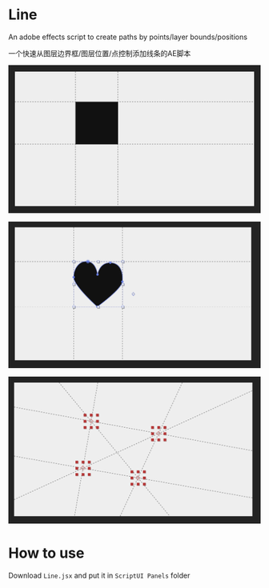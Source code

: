 # Line
An adobe effects script to create paths by points/layer bounds/positions

一个快速从图层边界框/图层位置/点控制添加线条的AE脚本

![image-20250812230813665](./README.assets/image-20250812230813665.png)

![image-20250812231212943](./README.assets/image-20250812231212943.png)

![image-20250812231351072](./README.assets/image-20250812231351072.png)

# How to use

Download `Line.jsx` and put it in `ScriptUI Panels` folder
